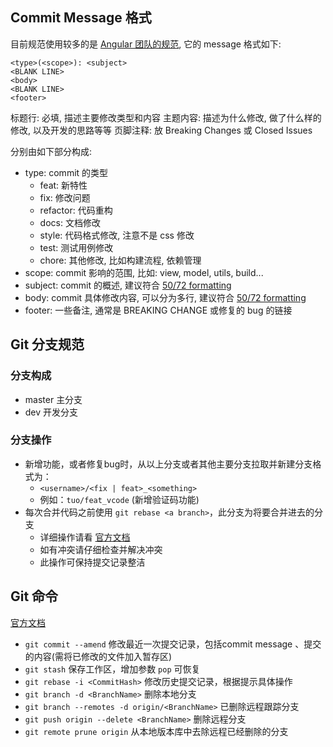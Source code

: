 ## Commit Message 格式
目前规范使用较多的是 [Angular 团队的规范](https://github.com/angular/angular.js/blob/master/DEVELOPERS.md#-git-commit-guidelines), 它的 message 格式如下:
```
<type>(<scope>): <subject>
<BLANK LINE>
<body>
<BLANK LINE>
<footer>
```

标题行: 必填, 描述主要修改类型和内容
主题内容: 描述为什么修改, 做了什么样的修改, 以及开发的思路等等
页脚注释: 放 Breaking Changes 或 Closed Issues

分别由如下部分构成:

- type: commit 的类型
    - feat: 新特性
    - fix: 修改问题
    - refactor: 代码重构
    - docs: 文档修改
    - style: 代码格式修改, 注意不是 css 修改
    - test: 测试用例修改
    - chore: 其他修改, 比如构建流程, 依赖管理
- scope: commit 影响的范围, 比如: view, model, utils, build...
- subject: commit 的概述, 建议符合  [50/72 formatting](https://stackoverflow.com/questions/2290016/git-commit-messages-50-72-formatting)
- body: commit 具体修改内容, 可以分为多行, 建议符合 [50/72 formatting](https://stackoverflow.com/questions/2290016/git-commit-messages-50-72-formatting)
- footer: 一些备注, 通常是 BREAKING CHANGE 或修复的 bug 的链接


## Git 分支规范

### 分支构成

- master 主分支
- dev 开发分支

### 分支操作
    
- 新增功能，或者修复bug时，从以上分支或者其他主要分支拉取并新建分支格式为：
    - `<username>/<fix | feat>_<something>`
    - 例如：`tuo/feat_vcode` (新增验证码功能)
- 每次合并代码之前使用 `git rebase <a branch>`，此分支为将要合并进去的分支  
    - 详细操作请看 [官方文档](https://git-scm.com/book/zh/v2/Git-%E5%88%86%E6%94%AF-%E5%8F%98%E5%9F%BA)
    - 如有冲突请仔细检查并解决冲突
    - 此操作可保持提交记录整洁


## Git 命令

[官方文档](https://git-scm.com/book/zh/v2/)

- `git commit --amend` 修改最近一次提交记录，包括commit message 、提交的内容(需将已修改的文件加入暂存区)
- `git stash` 保存工作区，增加参数 `pop` 可恢复
- `git rebase -i <CommitHash>` 修改历史提交记录，根据提示具体操作
- `git branch -d <BranchName>` 删除本地分支
- `git branch --remotes -d origin/<BranchName>` 已删除远程跟踪分支
- `git push origin --delete <BranchName>` 删除远程分支
- `git remote prune origin` 从本地版本库中去除远程已经删除的分支
